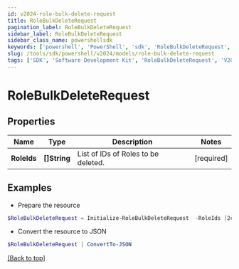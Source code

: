 ```yaml
---
id: v2024-role-bulk-delete-request
title: RoleBulkDeleteRequest
pagination_label: RoleBulkDeleteRequest
sidebar_label: RoleBulkDeleteRequest
sidebar_class_name: powershellsdk
keywords: ['powershell', 'PowerShell', 'sdk', 'RoleBulkDeleteRequest', 'V2024RoleBulkDeleteRequest'] 
slug: /tools/sdk/powershell/v2024/models/role-bulk-delete-request
tags: ['SDK', 'Software Development Kit', 'RoleBulkDeleteRequest', 'V2024RoleBulkDeleteRequest']
---
```



# RoleBulkDeleteRequest

## Properties

Name | Type | Description | Notes
------------ | ------------- | ------------- | -------------
**RoleIds** | **[]String** | List of IDs of Roles to be deleted. | [required]

## Examples

- Prepare the resource
```powershell
$RoleBulkDeleteRequest = Initialize-RoleBulkDeleteRequest  -RoleIds [2c9180847812e0b1017817051919ecca, 2c9180887812e0b201781e129f151816]
```

- Convert the resource to JSON
```powershell
$RoleBulkDeleteRequest | ConvertTo-JSON
```


[[Back to top]](#) 

